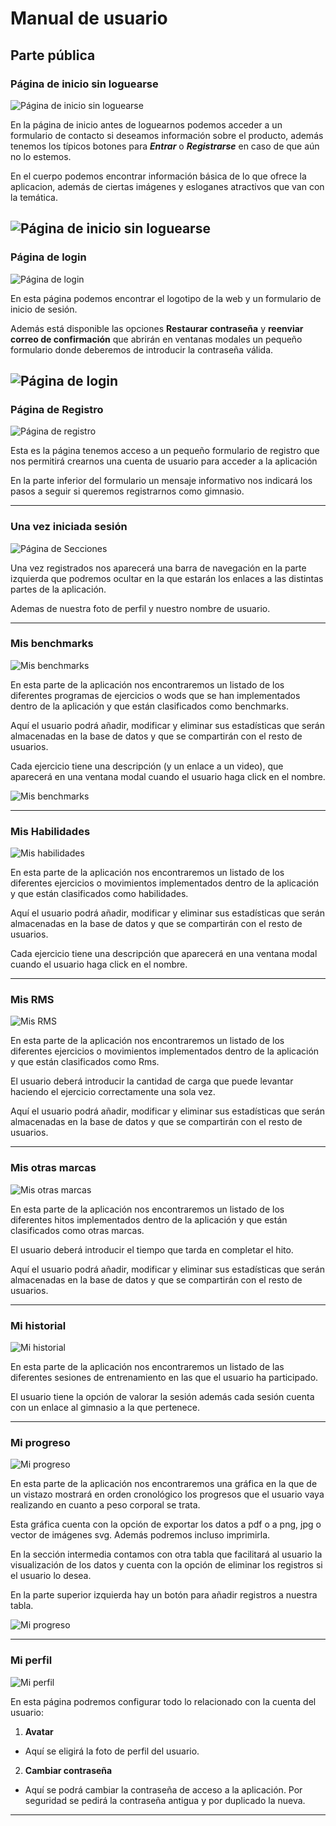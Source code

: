 # Manual de usuario

## Parte pública

### Página de inicio sin loguearse

![Página de inicio sin loguearse](images/manual/index1.png)

En la página de inicio antes de loguearnos podemos acceder a un formulario de contacto si deseamos información sobre el producto, además tenemos los típicos botones para ***Entrar*** o ***Registrarse*** en caso de que aún no lo estemos.

En el cuerpo podemos encontrar información básica de lo que ofrece la aplicacion, además de ciertas imágenes y esloganes atractivos que van con la temática. 


![Página de inicio sin loguearse](images/manual/index2.png)
---

### Página de login

![Página de login](images/manual/login.png)

En esta página podemos encontrar el logotipo de la web y un formulario de inicio de sesión.

Además está disponible las opciones **Restaurar contraseña** y **reenviar correo de confirmación** que abrirán en ventanas modales un pequeño formulario donde deberemos de introducir la contraseña válida.

![Página de login](images/manual/login2.png)
---

### Página de Registro

![Página de registro](images/manual/registro.png)

Esta es la página tenemos acceso a un pequeño formulario de registro que nos permitirá crearnos una cuenta de usuario para acceder a la aplicación

En la parte inferior del formulario un mensaje informativo nos indicará los pasos a seguir si queremos registrarnos como gimnasio.

---

### Una vez iniciada sesión

![Página de Secciones](images/manual/secciones.png)

Una vez registrados nos aparecerá una barra de navegación en la parte izquierda que podremos ocultar en la que estarán los enlaces a las distintas partes de la aplicación.

Ademas de nuestra foto de perfil y nuestro nombre de usuario.

---

### Mis benchmarks

![Mis benchmarks](images/manual/benchmark.png)

En esta parte de la aplicación nos encontraremos un listado de los diferentes programas de ejercicios o wods que se han implementados dentro de la aplicación y que están clasificados como benchmarks.

Aquí el usuario podrá añadir, modificar y eliminar sus estadísticas que serán almacenadas en la base de datos y que se compartirán con el resto de usuarios.

Cada ejercicio tiene una descripción (y un enlace a un video), que aparecerá en una ventana modal cuando el usuario haga click en el nombre.

![Mis benchmarks](images/manual/benchmark2.png)

---

### Mis Habilidades

![Mis habilidades](images/manual/habilidades.png)

En esta parte de la aplicación nos encontraremos un listado de los diferentes ejercicios o movimientos implementados dentro de la aplicación y que están clasificados como habilidades.

Aquí el usuario podrá añadir, modificar y eliminar sus estadísticas que serán almacenadas en la base de datos y que se compartirán con el resto de usuarios.

Cada ejercicio tiene una descripción que aparecerá en una ventana modal cuando el usuario haga click en el nombre.

---

### Mis RMS

![Mis RMS](images/manual/rms.png)

En esta parte de la aplicación nos encontraremos un listado de los diferentes ejercicios o movimientos implementados dentro de la aplicación y que están clasificados como Rms.

El usuario deberá introducir la cantidad de carga que puede levantar haciendo el ejercicio correctamente una sola vez.

Aquí el usuario podrá añadir, modificar y eliminar sus estadísticas que serán almacenadas en la base de datos y que se compartirán con el resto de usuarios.

---

### Mis otras marcas

![Mis otras marcas](images/manual/rms.png)

En esta parte de la aplicación nos encontraremos un listado de los diferentes hitos implementados dentro de la aplicación y que están clasificados como otras marcas.

El usuario deberá introducir el tiempo que tarda en completar el hito.

Aquí el usuario podrá añadir, modificar y eliminar sus estadísticas que serán almacenadas en la base de datos y que se compartirán con el resto de usuarios.

---


### Mi historial

![Mi historial](images/manual/historial.png)

En esta parte de la aplicación nos encontraremos un listado de las diferentes sesiones de entrenamiento en las que el usuario ha participado.

El usuario tiene la opción de valorar la sesión además cada sesión cuenta con un enlace al gimnasio a la que pertenece. 

---

### Mi progreso

![Mi progreso](images/manual/progreso.png)

En esta parte de la aplicación nos encontraremos una gráfica en la que de un vistazo mostrará en orden cronológico los progresos que el usuario vaya realizando en cuanto a peso corporal se trata.

Esta gráfica cuenta con la opción de exportar los datos a pdf o a png, jpg o vector de imágenes svg. Además podremos incluso imprimirla.

En la sección intermedia contamos con otra tabla que facilitará al usuario la visualización de los datos y cuenta con la opción de eliminar los registros si el usuario lo desea.

En la parte superior izquierda hay un botón para añadir registros a nuestra tabla.

![Mi progreso](images/manual/progreso2.png)

---

### Mi perfil

![Mi perfil](images/manual/perfil.png)

En esta página podremos configurar todo lo relacionado con la cuenta del usuario:
1. **Avatar**
- Aquí se eligirá la foto de perfil del usuario.
2. **Cambiar contraseña**
- Aquí se podrá cambiar la contraseña de acceso a la aplicación. Por seguridad se pedirá la contraseña antigua y por duplicado la nueva.

---